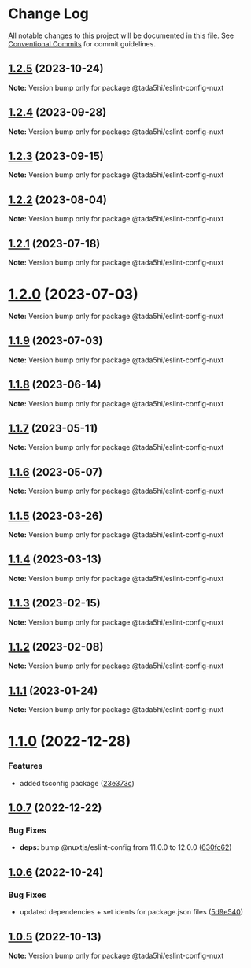 # Change Log

All notable changes to this project will be documented in this file.
See [Conventional Commits](https://conventionalcommits.org) for commit guidelines.

## [1.2.5](https://github.com/tada5hi/javascript/compare/@tada5hi/eslint-config-nuxt@1.2.4...@tada5hi/eslint-config-nuxt@1.2.5) (2023-10-24)

**Note:** Version bump only for package @tada5hi/eslint-config-nuxt





## [1.2.4](https://github.com/tada5hi/javascript/compare/@tada5hi/eslint-config-nuxt@1.2.3...@tada5hi/eslint-config-nuxt@1.2.4) (2023-09-28)

**Note:** Version bump only for package @tada5hi/eslint-config-nuxt





## [1.2.3](https://github.com/tada5hi/javascript/compare/@tada5hi/eslint-config-nuxt@1.2.2...@tada5hi/eslint-config-nuxt@1.2.3) (2023-09-15)

**Note:** Version bump only for package @tada5hi/eslint-config-nuxt





## [1.2.2](https://github.com/tada5hi/javascript/compare/@tada5hi/eslint-config-nuxt@1.2.1...@tada5hi/eslint-config-nuxt@1.2.2) (2023-08-04)

**Note:** Version bump only for package @tada5hi/eslint-config-nuxt





## [1.2.1](https://github.com/tada5hi/javascript/compare/@tada5hi/eslint-config-nuxt@1.2.0...@tada5hi/eslint-config-nuxt@1.2.1) (2023-07-18)

**Note:** Version bump only for package @tada5hi/eslint-config-nuxt





# [1.2.0](https://github.com/tada5hi/javascript/compare/@tada5hi/eslint-config-nuxt@1.1.9...@tada5hi/eslint-config-nuxt@1.2.0) (2023-07-03)

**Note:** Version bump only for package @tada5hi/eslint-config-nuxt





## [1.1.9](https://github.com/tada5hi/javascript/compare/@tada5hi/eslint-config-nuxt@1.1.8...@tada5hi/eslint-config-nuxt@1.1.9) (2023-07-03)

**Note:** Version bump only for package @tada5hi/eslint-config-nuxt





## [1.1.8](https://github.com/tada5hi/javascript/compare/@tada5hi/eslint-config-nuxt@1.1.7...@tada5hi/eslint-config-nuxt@1.1.8) (2023-06-14)

**Note:** Version bump only for package @tada5hi/eslint-config-nuxt





## [1.1.7](https://github.com/tada5hi/javascript/compare/@tada5hi/eslint-config-nuxt@1.1.6...@tada5hi/eslint-config-nuxt@1.1.7) (2023-05-11)

**Note:** Version bump only for package @tada5hi/eslint-config-nuxt





## [1.1.6](https://github.com/tada5hi/javascript/compare/@tada5hi/eslint-config-nuxt@1.1.5...@tada5hi/eslint-config-nuxt@1.1.6) (2023-05-07)

**Note:** Version bump only for package @tada5hi/eslint-config-nuxt





## [1.1.5](https://github.com/tada5hi/javascript/compare/@tada5hi/eslint-config-nuxt@1.1.4...@tada5hi/eslint-config-nuxt@1.1.5) (2023-03-26)

**Note:** Version bump only for package @tada5hi/eslint-config-nuxt





## [1.1.4](https://github.com/tada5hi/javascript/compare/@tada5hi/eslint-config-nuxt@1.1.3...@tada5hi/eslint-config-nuxt@1.1.4) (2023-03-13)

**Note:** Version bump only for package @tada5hi/eslint-config-nuxt





## [1.1.3](https://github.com/tada5hi/javascript/compare/@tada5hi/eslint-config-nuxt@1.1.2...@tada5hi/eslint-config-nuxt@1.1.3) (2023-02-15)

**Note:** Version bump only for package @tada5hi/eslint-config-nuxt





## [1.1.2](https://github.com/tada5hi/javascript/compare/@tada5hi/eslint-config-nuxt@1.1.1...@tada5hi/eslint-config-nuxt@1.1.2) (2023-02-08)

**Note:** Version bump only for package @tada5hi/eslint-config-nuxt





## [1.1.1](https://github.com/tada5hi/javascript/compare/@tada5hi/eslint-config-nuxt@1.1.0...@tada5hi/eslint-config-nuxt@1.1.1) (2023-01-24)

**Note:** Version bump only for package @tada5hi/eslint-config-nuxt





# [1.1.0](https://github.com/tada5hi/javascript/compare/@tada5hi/eslint-config-nuxt@1.0.7...@tada5hi/eslint-config-nuxt@1.1.0) (2022-12-28)


### Features

* added tsconfig package ([23e373c](https://github.com/tada5hi/javascript/commit/23e373ce7eaaa63f977f09f789c57811f2d61c43))





## [1.0.7](https://github.com/tada5hi/javascript/compare/@tada5hi/eslint-config-nuxt@1.0.6...@tada5hi/eslint-config-nuxt@1.0.7) (2022-12-22)


### Bug Fixes

* **deps:** bump @nuxtjs/eslint-config from 11.0.0 to 12.0.0 ([630fc62](https://github.com/tada5hi/javascript/commit/630fc624130aa71eef28f71e1b18e772c62bb1b9))





## [1.0.6](https://github.com/tada5hi/javascript/compare/@tada5hi/eslint-config-nuxt@1.0.5...@tada5hi/eslint-config-nuxt@1.0.6) (2022-10-24)

### Bug Fixes

- updated dependencies + set idents for package.json files ([5d9e540](https://github.com/tada5hi/javascript/commit/5d9e540ea7e032194cfd913f7345d6ae7abe315e))

## [1.0.5](https://github.com/tada5hi/javascript/compare/@tada5hi/eslint-config-nuxt@1.0.4...@tada5hi/eslint-config-nuxt@1.0.5) (2022-10-13)

**Note:** Version bump only for package @tada5hi/eslint-config-nuxt
